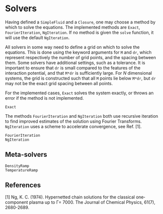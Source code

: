 # Solvers

Having defined a `SimpleFluid` and a `Closure`, one may choose a method by which to solve the equations. The implemented methods are
`Exact`, `FourierIteration`, `NgIteration`. If no method is given the `solve` function, it will use the default `NgIteration`.

All solvers in some way need to define a grid on which to solve the equations. This is done using the keyword arguments for `M` and `dr`, which represent respectively the number of grid points, and the spacing between them. Some solvers have additional settings, such as a tolerance. It is important to ensure that `dr` is small compared to the features of the interaction potential, and that `M*dr` is sufficiently large. For $N$ dimensional systems, the grid is constructed such that all `M` points lie below `M*dr`, but `dr` may not be the exact grid spacing between all points.

For the implemented cases, `Exact` solves the system exactly, or throws an error if the method is not implemented. 

```@docs
Exact
```

The methods `FourierIteration` and `NgIteration` both use recursive iteration to find improved estimates of the solution using Fourier Transforms. `NgIteration` uses a scheme to accelerate convergence, see Ref. [1]. 

```@docs
FourierIteration
NgIteration
```

## Meta-solvers


```@docs
DensityRamp
TemperatureRamp
```

## References
[1] Ng, K. C. (1974). Hypernetted chain solutions for the classical one‐component plasma up to Γ= 7000. The Journal of Chemical Physics, 61(7), 2680-2689.